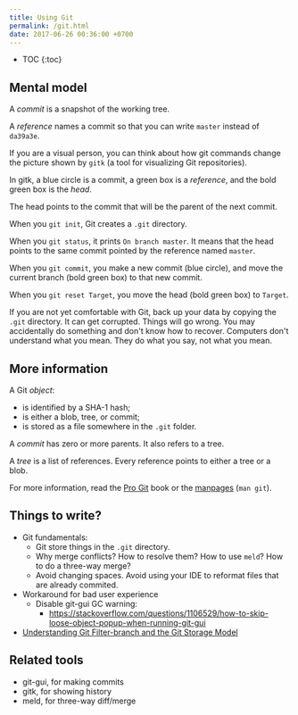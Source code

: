 ```yaml
---
title: Using Git
permalink: /git.html
date: 2017-06-26 00:36:00 +0700
---
```


- TOC
{:toc}

## Mental model

A *commit* is a snapshot of the working tree.

A *reference* names a commit so that you can write `master`
instead of `da39a3e`.

If you are a visual person,
you can think about how git commands change
the picture shown by `gitk`
(a tool for visualizing Git repositories).

In gitk, a blue circle is a commit,
a green box is a *reference*,
and the bold green box is the *head*.

The head points to the commit that will be the parent of the next commit.

When you `git init`, Git creates a `.git` directory.

When you `git status`, it prints `On branch master`.
It means that the head points to the same commit pointed by the reference named `master`.

When you `git commit`, you make a new commit (blue circle),
and move the current branch (bold green box) to that new commit.

When you `git reset Target`,
you move the head (bold green box) to `Target`.

If you are not yet comfortable with Git,
back up your data by copying the `.git` directory.
It can get corrupted.
Things will go wrong.
You may accidentally do something and don't know how to recover.
Computers don't understand what you mean.
They do what you say, not what you mean.

## More information

A Git *object*:

- is identified by a SHA-1 hash;
- is either a blob, tree, or commit;
- is stored as a file somewhere in the `.git` folder.

A *commit* has zero or more parents.
It also refers to a tree.

A *tree* is a list of references.
Every reference points to either a tree or a blob.

For more information, read the [Pro Git](https://git-scm.com/book) book
or the [manpages](https://git-scm.com/docs) (`man git`).

## Things to write?

- Git fundamentals:
    - Git store things in the `.git` directory.
    - Why merge conflicts? How to resolve them? How to use `meld`? How to do a three-way merge?
    - Avoid changing spaces. Avoid using your IDE to reformat files that are already commited.
- Workaround for bad user experience
    - Disable git-gui GC warning:
        - https://stackoverflow.com/questions/1106529/how-to-skip-loose-object-popup-when-running-git-gui
- [Understanding Git Filter-branch and the Git Storage Model](https://manishearth.github.io/blog/2017/03/05/understanding-git-filter-branch/)

## Related tools

- git-gui, for making commits
- gitk, for showing history
- meld, for three-way diff/merge
